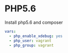 # PHP5.6

Install php5.6 and composer

```yaml
vars:
  - php_enable_xdebug: yes
  - php_user: vagrant
  - php_group: vagrant
```
